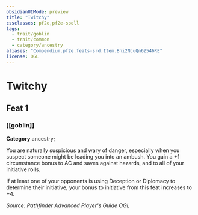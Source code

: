 ```yaml
---
obsidianUIMode: preview
title: "Twitchy"
cssclasses: pf2e,pf2e-spell
tags:
  - trait/goblin
  - trait/common
  - category/ancestry
aliases: "Compendium.pf2e.feats-srd.Item.Bni2NcuQn6Z546RE"
license: OGL
---
```

# Twitchy
## Feat 1
### [[goblin]]

**Category** ancestry; 




You are naturally suspicious and wary of danger, especially when you suspect someone might be leading you into an ambush. You gain a +1 circumstance bonus to AC and saves against hazards, and to all of your initiative rolls.

If at least one of your opponents is using Deception or Diplomacy to determine their initiative, your bonus to initiative from this feat increases to +4.

*Source: Pathfinder Advanced Player's Guide*
*OGL*